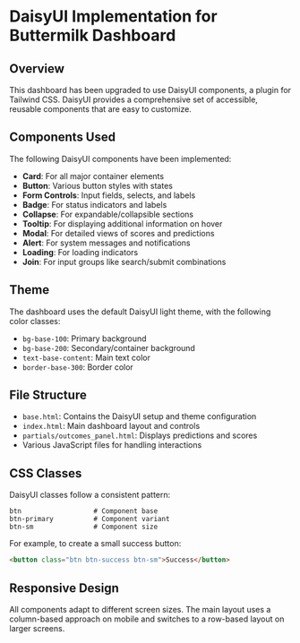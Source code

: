 # DaisyUI Implementation for Buttermilk Dashboard

## Overview

This dashboard has been upgraded to use DaisyUI components, a plugin for Tailwind CSS. DaisyUI provides a comprehensive set of accessible, reusable components that are easy to customize.

## Components Used

The following DaisyUI components have been implemented:

- **Card**: For all major container elements
- **Button**: Various button styles with states
- **Form Controls**: Input fields, selects, and labels
- **Badge**: For status indicators and labels
- **Collapse**: For expandable/collapsible sections
- **Tooltip**: For displaying additional information on hover
- **Modal**: For detailed views of scores and predictions
- **Alert**: For system messages and notifications
- **Loading**: For loading indicators
- **Join**: For input groups like search/submit combinations

## Theme

The dashboard uses the default DaisyUI light theme, with the following color classes:

- `bg-base-100`: Primary background
- `bg-base-200`: Secondary/container background
- `text-base-content`: Main text color
- `border-base-300`: Border color

## File Structure

- `base.html`: Contains the DaisyUI setup and theme configuration
- `index.html`: Main dashboard layout and controls
- `partials/outcomes_panel.html`: Displays predictions and scores
- Various JavaScript files for handling interactions

## CSS Classes

DaisyUI classes follow a consistent pattern:

```
btn                  # Component base
btn-primary          # Component variant
btn-sm               # Component size
```

For example, to create a small success button:

```html
<button class="btn btn-success btn-sm">Success</button>
```

## Responsive Design

All components adapt to different screen sizes. The main layout uses a column-based approach on mobile and switches to a row-based layout on larger screens.
